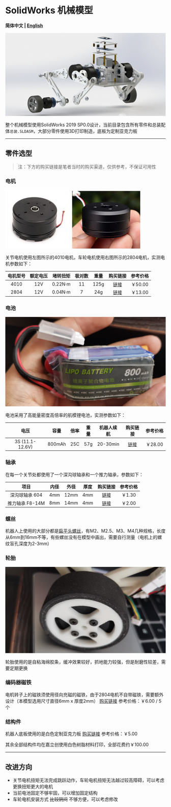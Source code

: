 # SolidWorks 机械模型

**简体中文 | [English](README_en.md)**

![爆炸图](readme-img/explode.jpg)

整个机械模型使用SolidWorks 2019 SP0.0设计，当前目录包含所有零件和总装配体`总装.SLDASM`，大部分零件使用3D打印制造，底板为定制亚克力板

---

## 零件选型

> 注：下方的购买链接是笔者当时的购买渠道，仅供参考，不保证可用性

### 电机

![4010](readme-img/4010.png) ![2804](readme-img/2804.png)

关节电机使用左图所示的4010电机，车轮电机使用右图所示的2804电机，实测电机参数如下：

| 电机型号 | 额定电压 | 堵转扭矩 | 极对数 | 重量 | 购买链接 | 参考价格 |
| :-----: | :------: | :-----: | :----: | :--: | :------: | :------: |
|  4010   |  12V     | 0.22N·m |   11   | 125g | [链接](https://item.taobao.com/item.htm?spm=a1z09.2.0.0.67002e8djsrWfk&id=661262833408) | ￥50.00 |
|  2804   |  12V     | 0.04N·m |   7    |  24g | [链接](https://item.taobao.com/item.htm?spm=a21n57.1.0.0.54cb523cFK7YX5&id=688692183367) | ￥13.00 |

### 电池

![电池](readme-img/battery.png)

电池采用了高能量密度高倍率的航模锂电池，实测参数如下：

| 电压 | 容量 | 倍率 | 重量 | 机器人续航 | 购买链接 | 参考价格 |
| :--: | :--: | :--: | :--: | :--------: | :------: | :------: |
| 3S (11.1-12.6V) | 800mAh | 25C | 57g | 20-30min | [链接](https://item.taobao.com/item.htm?spm=a1z09.2.0.0.67002e8djsrWfk&id=679306961701) | ￥28.00 | 

### 轴承

在每一个关节处都使用了一个深沟球轴承和一个推力轴承，参数如下：

| 项目 | 内径 | 外径 | 厚度 | 购买链接 | 参考价格 |
| :--: | :--: | :--: | :--: | :------: | :------: |
| 深沟球轴承 604 | 4mm | 12mm| 4mm | [链接](https://item.taobao.com/item.htm?spm=a1z09.2.0.0.67002e8djsrWfk&id=626299304028) | ￥1.30 |
| 推力轴承 F8-14M | 8mm | 14mm | 4mm | [链接](https://item.taobao.com/item.htm?spm=a1z09.2.0.0.67002e8djsrWfk&id=643067962342) | ￥2.00 |

### 螺丝

机器人上使用的大部分都是[扁平头螺丝](https://detail.tmall.com/item.htm?_u=f3m84i7t8421&id=677398679720)，有M2、M2.5、M3、M4几种规格，长度从6mm到16mm不等，有些螺丝没有在模型中画出，需要自行测量（电机上的螺纹盲孔深度为2-3mm）

### 轮胎

![轮胎](readme-img/tire.png)

轮胎使用的是自粘海绵胶条，缓冲效果较好，抓地能力较强，但是耐磨性较差，需要定期更换

### 编码器磁铁

电机转子上的磁铁须使用径向充磁的磁铁，由于2804电机不自带磁铁，需要额外设计（本模型选用尺寸直径6mm x 厚度2mm） [购买链接](https://item.taobao.com/item.htm?spm=a1z09.2.0.0.67002e8dunEQwK&id=596454786426) 参考价格：￥6.00 / 5个

### 结构件

机器人底板使用的是白色定制亚克力板 [购买链接](https://detail.tmall.com/item.htm?_u=f3m84i7t207c&id=667937893428) 参考价格：￥5.00

其余全部结构件均在嘉立创使用白色树脂材料打印，全部花费约￥100.00

---

## 改进方向

- 关节电机扭矩无法完成跳跃动作，车轮电机扭矩无法越过较高障碍，可以考虑更换扭矩更大的电机
- 当前电池固定不够牢固，可以增加固定结构
- 车轮电机安装方式 ~~比较阴间~~ 不够方便，可以考虑修改
